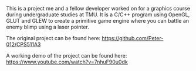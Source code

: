 This is a project me and a fellow developer worked on for a graphics course during undergraduate studies at TMU.
It is a C/C++ program using OpenGL, GLUT and GLEW to create a primitive game engine where you can battle an enemy blimp using a laser pointer.

The original project can be found here:
https://github.com/Peter-012/CPS511A3

A working demo of the project can be found here:
https://www.youtube.com/watch?v=7nhuF90u0dk
